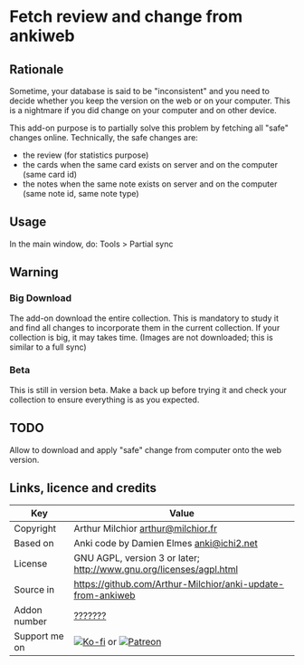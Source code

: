 # Fetch review and change from ankiweb
## Rationale
Sometime, your database is said to be "inconsistent" and you need to
decide whether you keep the version on the web or on your
computer. This is a nightmare if you did change on your computer and
on other device.

This add-on purpose is to partially solve this problem by fetching all
"safe" changes online. Technically, the safe changes are:
* the review (for statistics purpose)
* the cards when the same card exists on server and on the computer
  (same card id)
* the notes when the same note exists on server and on the computer
  (same note id, same note type)

## Usage
In the main window, do: Tools > Partial sync

## Warning

### Big Download
The add-on download the entire collection. This is mandatory to study
it and find all changes to incorporate them in the current
collection. If your collection is big, it may takes time. (Images are
not downloaded; this is similar to a full sync)


### Beta
This is still in version beta. Make a back up before trying it and
check your collection to ensure everything is as you expected.

## TODO
Allow to download and apply "safe" change from computer onto the web version.


## Links, licence and credits

Key         |Value
------------|-------------------------------------------------------------------
Copyright   | Arthur Milchior <arthur@milchior.fr>
Based on    | Anki code by Damien Elmes <anki@ichi2.net>
License     | GNU AGPL, version 3 or later; http://www.gnu.org/licenses/agpl.html
Source in   | https://github.com/Arthur-Milchior/anki-update-from-ankiweb
Addon number| [???????](https://ankiweb.net/shared/info/???????)
Support me on| [![Ko-fi](https://ko-fi.com/img/Kofi_Logo_Blue.svg)](Ko-fi.com/arthurmilchior) or [![Patreon](http://www.milchior.fr/patreon.png)](https://www.patreon.com/bePatron?u=146206)
